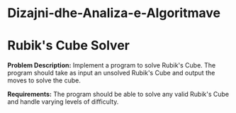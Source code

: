 # Dizajni-dhe-Analiza-e-Algoritmave

<h1>Rubik's Cube Solver</h1>					

<p><b>Problem Description:</b> Implement a program to solve Rubik's Cube. The program should take as input an unsolved Rubik's Cube and output the moves to solve the cube.</p>
<p><b>Requirements:</b> The program should be able to solve any valid Rubik's Cube and handle varying levels of difficulty.</p>					
					
